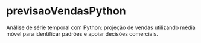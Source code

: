 # previsaoVendasPython
Análise de série temporal com Python: projeção de vendas utilizando média móvel para identificar padrões e apoiar decisões comerciais.
